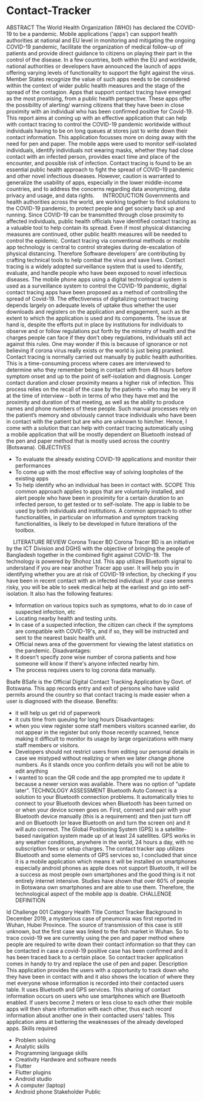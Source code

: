 # Contact-Tracker
ABSTRACT
The World Health Organization (WHO) has declared the COVID-19 to be a pandemic. Mobile applications (‘apps’) can support health authorities at national and EU level in monitoring and mitigating the ongoing COVID-19 pandemic, facilitate the organization of medical follow-up of patients and provide direct guidance to citizens on playing their part in the control of the disease. In a few countries, both within the EU and worldwide, national authorities or developers have announced the launch of apps offering varying levels of functionality to support the fight against the virus. Member States recognize the value of such apps needs to be considered within the context of wider public health measures and the stage of the spread of the contagion. Apps that support contact tracing have emerged as the most promising, from a public health perspective. These apps offer the possibility of alerting/ warning citizens that they have been in close proximity with an individual who has been confirmed positive for Covid-19. This report aims at coming up with an effective application that can help with contact tracing to control the COVID-19 pandemic worldwide without individuals having to be on long queues at stores just to write down their contact information. This application focusses more on doing away with the need for pen and paper. The mobile apps were used to monitor self-isolated individuals, identify individuals not wearing masks, whether they had close contact with an infected person, provides exact time and place of the encounter, and possible risk of infection. Contact tracing is found to be an essential public health approach to fight the spread of COVID-19 pandemic and other novel infectious diseases. However, caution is warranted to generalize the usability of apps, especially in the lower middle-income countries, and to address the concerns regarding data anonymizing, data privacy and usage, and data rights. 
 
INTRODUCTION
Governments and health authorities across the world, are working together to find solutions to the COVID-19 pandemic, to protect people and get society back up and running. Since COVID-19 can be transmitted through close proximity to affected individuals, public health officials have identified contact tracing as a valuable tool to help contain its spread. Even if most physical distancing measures are continued, other public health measures will be needed to control the epidemic. Contact tracing via conventional methods or mobile app technology is central to control strategies during de-escalation of physical distancing. Therefore Software developers’ are contributing by crafting technical tools to help combat the virus and save lives.  Contact tracing is a widely adopted surveillance system that is used to identify, evaluate, and handle people who have been exposed to novel infectious diseases. The mobile phone apps using a digital technological system is used as a surveillance system to control the COVID-19 pandemic, digital contact tracing apps have been proposed as a method of controlling the spread of Covid-19. The effectiveness of digitalizing contract tracing depends largely on adequate levels of uptake thus whether the user downloads and registers on the application and engagement, such as the extent to which the application is used and its components. The issue at hand is, despite the efforts put in place by institutions for individuals to observe and or follow regulations put forth by the ministry of health and the charges people can face if they don’t obey regulations, individuals still act against this rules. One may wonder if this is because of ignorance or not believing if corona virus really exists or the world is just being pranked. Contact tracing is normally carried out manually by public health authorities. This is a time-consuming process where cases are interviewed to determine who they remember being in contact with from 48 hours before symptom onset and up to the point of self-isolation and diagnosis. Longer contact duration and closer proximity means a higher risk of infection. This process relies on the recall of the case by the patients – who may be very ill at the time of interview – both in terms of who they have met and the proximity and duration of that meeting, as well as the ability to produce names and phone numbers of these people. Such manual processes rely on the patient’s memory and obviously cannot trace individuals who have been in contact with the patient but are who are unknown to him/her. Hence, I come with a solution that can help with contact tracing automatically using a mobile application that will be mostly dependent on Bluetooth instead of the pen and paper method that is mostly used across the country (Botswana). 
OBJECTIVES
-	To evaluate the already existing COVID-19 applications and monitor their performances
-	To come up with the most effective way of solving loopholes of the existing apps
-	To help identify who an individual has been in contact with.
SCOPE 
This common approach applies to apps that are voluntarily installed, and alert people who have been in proximity for a certain duration to an infected person, to get tested or to self-isolate. The app is liable to be used by both individuals and institutions. A common approach to other functionalities, in particular on information and symptom tracking functionalities, is likely to be developed in future iterations of the toolbox.

 
LITERATURE REVIEW
Corona Tracer BD
Corona Tracer BD is an initiative by the ICT Division and DGHS with the objective of bringing the people of Bangladesh together in the combined fight against COVID-19. The technology is powered by Shohoz Ltd. This app utilizes Bluetooth signal to understand if you are near another Tracer app user. It will help you in identifying whether you are at risk of COVID-19 infection, by checking if you have been in recent contact with an infected individual. If your case seems risky, you will be able to seek medical help at the earliest and go into self-isolation.
It also has the following features:

-	Information on various topics such as symptoms, what to do in case of suspected infection, etc
-	Locating nearby health and testing units.
-	In case of a suspected infection, the citizen can check if the symptoms are compatible with COVID-19's, and if so, they will be instructed and sent to the nearest basic health unit.
-	Official news area of the government for viewing the latest statistics on the pandemic.
Disadvantages:
-	 It doesn't specify zone wise number of corona patients and how someone will know if there's anyone infected nearby him.
-	 The process requires users to log corona data manually.

Bsafe
BSafe is the Official Digital Contact Tracking Application by Govt. of Botswana. This app records entry and exit of persons who have valid permits around the country so that contact tracing is made easier when a user is diagnosed with the disease. 
Benefits: 
-	it will help us get rid of paperwork
-	it cuts time from queuing for long hours
Disadvantages: 
-	when you view register some staff members visitors scanned earlier, do not appear in the register but only those recently scanned, hence making it difficult to monitor its usage by large organizations with many staff members or visitors.
-	Developers should not restrict users from editing our personal details in case we mistyped without realizing or when we later change phone numbers. As it stands once you confirm details you will not be able to edit anything 
-	 I wanted to scan the QR code and the app prompted me to update it because a newer version was available. There was no option of "update later". 
TECHNOLOGY ASSESSMENT
Bluetooth Auto Connect is a solution to your Bluetooth connection problems. It automatically tries to connect to your Bluetooth devices when Bluetooth has been turned on or when your device screen goes on. First, connect and pair with your Bluetooth device manually (this is a requirement) and then just turn off and on Bluetooth (or leave Bluetooth on and turn the screen on) and it will auto connect. The Global Positioning System (GPS) is a satellite-based navigation system made up of at least 24 satellites. GPS works in any weather conditions, anywhere in the world, 24 hours a day, with no subscription fees or setup charges. The contact tracker app utilizes Bluetooth and some elements of GPS services so, I concluded that since it is a mobile application which means it will be installed on smartphones especially android phones as apple does not support Bluetooth, it will be a success as most people own smartphones and the good thing is it not entirely internet intensive. Studies have shown that over 60% of people in Botswana own smartphones and are able to use them. Therefore, the technological aspect of the mobile app is doable.
CHALLENGE DEFINITION

Id
Challenge 001
Category
Health
Title
Contact Tracker
Background
 In December 2019, a mysterious case of pneumonia was first reported in Wuhan, Hubei Province. The source of transmission of this case is still unknown, but the first case was linked to the fish market in Wuhan. So to trace covid-19 we are currently using the pen and paper method where people are required to write down their contact information so that they can be contacted in case a covid-19 positive case has been confirmed and it has been traced back to a certain place. So contact tracker application comes in handy to try and replace the use of pen and paper.
Description 
This application provides the users with a opportunity to track down who they have been in contact with and it also shows the location of where they met everyone whose information is recorded into their contacted users table. It uses Bluetooth and GPS services.  This sharing of contact information occurs on users who use smartphones which are Bluetooth enabled. If users become 2 meters or less close to each other their mobile apps will then share information with each other, thus each record information about another one in their contacted users’ tables. This application aims at bettering the weaknesses of the already developed apps.
Skills required
-	Problem solving
-	Analytic skills
-	Programming language skills
-	Creativity 
Hardware and software needs
-	Flutter 
-	Flutter plugins
-	Android studio
-	A computer (laptop)
-	Android phone
Stakeholder
Public
